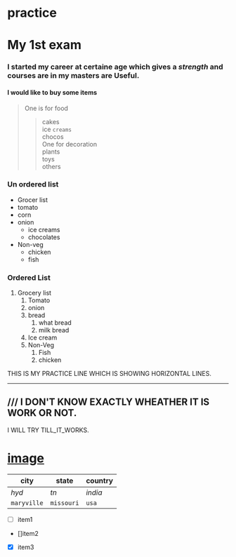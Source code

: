 # practice
# My 1st exam
### I started my career at certaine age which gives a *strength* and courses are in my masters are **Useful**.
#### I would like to buy some items
>One is for food
>>cakes<br>
>>ice ``creams``<br>
>>chocos<br>
>One for decoration<br>
>>plants<br>
>>toys<br>
>>others<br>
### Un ordered list
* Grocer list
* tomato<br>
* corn<br>
* onion<br>
    * ice creams<br>
    * chocolates<br>
* Non-veg<br>
    * chicken<br>
    * fish<br>
### Ordered List
1. Grocery list<br>
    1. Tomato<br>
    2. onion<br>
    3. bread<br>
        1. what bread<br>
        2. milk bread<br>
    4. Ice cream<br>
    5. Non-Veg<br>
        1. Fish<br>
        2. chicken<br>


THIS IS MY PRACTICE LINE WHICH IS SHOWING HORIZONTAL LINES.
***

 /// I DON'T KNOW EXACTLY WHEATHER IT IS WORK OR NOT.
---
I WILL TRY TILL\_IT\_WORKS.
# [image](another.md)
| **city** | **state** |  **country** |
| ------ | -----| ------- |
| *hyd* | *tn* | *india* |
| ``maryville`` | ``missouri`` | ``usa`` |

- [ ] item1<br>
- []item2<br>
- [x] item3<br>
